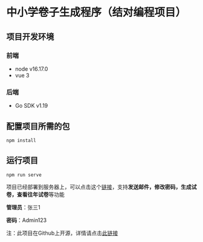# 中小学卷子生成程序（结对编程项目）

## 项目开发环境

### 前端

- node v16.17.0
- vue 3

### 后端

- Go SDK v1.19

## 配置项目所需的包
```
npm install
```
## 运行项目
```
npm run serve
```

项目已经部署到服务器上，可以点击这个[链接](http://124.222.69.105:8080)，支持**发送邮件，修改密码，生成试卷，查看往年试卷**等功能

**管理员**：张三1 

**密码**：Admin123

注：此项目在Github上开源，详情请点击[此链接](https://github.com/ManagePaperSystem)
